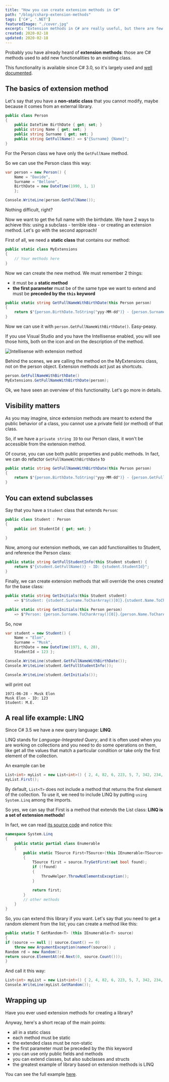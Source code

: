 ```yaml
---
title: "How you can create extension methods in C#"
path: "/blog/csharp-extension-methods"
tags: ['C#', '.NET']
featuredImage: "./cover.jpg"
excerpt: "Extension methods in C# are really useful, but there are few rules to follow..."
created: 2020-02-18
updated: 2020-02-18
---
```


Probably you have already heard of __extension methods__: those are C# methods used to add new functionalities to an existing class. 

This functionality is available since C# 3.0, so it's largely used and [well documented](https://docs.microsoft.com/en-us/dotnet/csharp/programming-guide/classes-and-structs/extension-methods). 

## The basics of extension method

Let's say that you have a __non-static class__ that you cannot modify, maybe because it comes from an external library.

```cs
public class Person
{
    public DateTime BirthDate { get; set; }
    public string Name { get; set; }
    public string Surname { get; set; }
    public string GetFullName() => $"{Surname} {Name}";
}
```

For the Person class we have only the `GetFullName` method.

So we can use the Person class this way:

```cs
var person = new Person() { 
    Name = "Davide", 
    Surname = "Bellone", 
    BirthDate = new DateTime(1990, 1, 1)
    };

Console.WriteLine(person.GetFullName());
```

Nothing difficult, right?

Now we want to get the full name with the birthdate. We have 2 ways to achieve this: using a subclass - terrible idea - or creating an extension method. Let's go with the second approach!

First of all, we need a __static class__ that contains our method:

```cs
public static class MyExtensions
{
    // Your methods here
}
```

Now we can create the new method. We must remember 2 things:

* it must be a __static method__
* __the first parameter__ must be of the same type we want to extend and must be __preceded by the `this` keyword__

```cs
public static string GetFullNameWithBirthDate(this Person person)
{
    return $"{person.BirthDate.ToString("yyy-MM-dd")} - {person.Surname} {person.Name}";
}
```

Now we can use it with `person.GetFullNameWithBirthDate()`. Easy-peasy.

If you use Visual Studio and you have the Intellisense enabled, you will see those hints, both on the icon and on the description of the method.

![Intellisense with extension method](https://res.cloudinary.com/bellons/image/upload/t_content-image/Code4IT/Articles/2020/Extension-methods/Intellisense-person.png)

Behind the scenes, we are calling the method on the MyExtensions class, not on the person object. Extension methods act just as shortcuts.

```cs
person.GetFullNameWithBirthDate()
MyExtensions.GetFullNameWithBirthDate(person);
```

Ok, we have seen an overview of this functionality. Let's go more in details.

## Visibility matters

As you may imagine, since extension methods are meant to extend the public behavior of a class, you cannot use a private field (or method) of that class.

So, if we have a `private string ID` to our Person class, it won't be accessible from the extension method.

Of course, you can use both public properties and public methods. In fact, we can do refactor `GetFullNameWithBirthDate` to

```cs
public static string GetFullNameWithBirthDate(this Person person)
{
    return $"{person.BirthDate.ToString("yyy-MM-dd")} - {person.GetFullName()}";
}
```

## You can extend subclasses

Say that you have a `Student` class that extends `Person`:

```cs
public class Student : Person
{
    public int StudentId { get; set; }

}
```

Now, among our extension methods, we can add functionalities to Student, and reference the Person class:

```cs
public static string GetFullStudentInfo(this Student student) {
    return $"{student.GetFullName()} - ID: {student.StudentId}";
}
```

Finally, we can create extension methods that will override the ones created for the base class:

```cs
public static string GetInitials(this Student student)
    => $"Student: {student.Surname.ToCharArray()[0]}.{student.Name.ToCharArray()[0]}.";

public static string GetInitials(this Person person)
    => $"Person: {person.Surname.ToCharArray()[0]}.{person.Name.ToCharArray()[0]}.";
``` 

So, now 

```cs
var student = new Student() {
    Name = "Elon",
    Surname = "Musk",
    BirthDate = new DateTime(1971, 6, 28),
    StudentId = 123 };

Console.WriteLine(student.GetFullNameWithBirthDate());
Console.WriteLine(student.GetFullStudentInfo());

Console.WriteLine(student.GetInitials());
```

will print out

```
1971-06-28 - Musk Elon
Musk Elon - ID: 123
Student: M.E.
``` 

## A real life example: LINQ

Since C# 3.5 we have a new query language: __LINQ__.

LINQ stands for _Language-Integrated Query_, and it is often used when you are working on collections and you need to do some operations on them, like get all the values that match a particular condition or take only the first element of the collection.

An example can be

```cs
List<int> myList = new List<int>() { 2, 4, 82, 6, 223, 5, 7, 342, 234, 1};
myList.First();
``` 

By default, `List<T>` does not include a method that returns the first element of the collection. To use it, we need to include LINQ by putting `using System.Linq` among the imports.

So yes, we can say that First is a method that extends the List class: __LINQ is a set of extension methods!__

In fact, we can read [its source code](https://github.com/dotnet/corefx/blob/master/src/System.Linq/src/System/Linq/First.cs) and notice this:

```cs
namespace System.Linq
{
    public static partial class Enumerable
    {
        public static TSource First<TSource>(this IEnumerable<TSource> source)
        {
            TSource first = source.TryGetFirst(out bool found);
            if (!found)
            {
                ThrowHelper.ThrowNoElementsException();
            }

            return first;
        }
        // other methods
    }
}
```

So, you can extend this library if you want. Let's say that you need to get a random element from the list; you can create a method like this:

```cs
public static T GetRandom<T> (this IEnumerable<T> source)
{
if (source == null || source.Count() == 0)
    throw new ArgumentException(nameof(source)) ;
Random rd = new Random();
return source.ElementAt(rd.Next(0, source.Count()));
}
```

And call it this way:

```cs
List<int> myList = new List<int>() { 2, 4, 82, 6, 223, 5, 7, 342, 234, 1};
Console.WriteLine(myList.GetRandom());
```

## Wrapping up

Have you ever used extension methods for creating a library?

Anyway, here's a short recap of the main points:

* all in a static class
* each method must be static
* the extended class must be non-static
* the first parameter must be preceded by the _this_ keyword
* you can use only public fields and methods
* you can extend classes, but also subclasses and structs
* the greatest example of library based on extension methods is LINQ

You can see the full example [here](https://gist.github.com/bellons91/6005ebf8c5c42e036cf98b2bfe40a903#file-extension-methods-example-cs).
